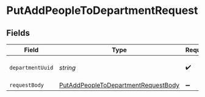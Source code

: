 # PutAddPeopleToDepartmentRequest


## Fields

| Field                                                                                                 | Type                                                                                                  | Required                                                                                              | Description                                                                                           |
| ----------------------------------------------------------------------------------------------------- | ----------------------------------------------------------------------------------------------------- | ----------------------------------------------------------------------------------------------------- | ----------------------------------------------------------------------------------------------------- |
| `departmentUuid`                                                                                      | *string*                                                                                              | :heavy_check_mark:                                                                                    | The UUID of the department                                                                            |
| `requestBody`                                                                                         | [PutAddPeopleToDepartmentRequestBody](../../models/operations/putaddpeopletodepartmentrequestbody.md) | :heavy_minus_sign:                                                                                    | N/A                                                                                                   |